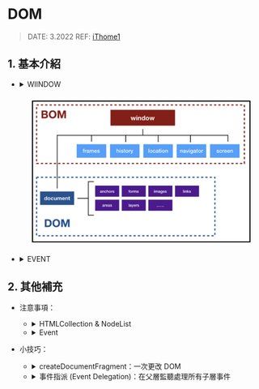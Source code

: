 <style> 
.imgBox{
  display: flex; 
  flex-direction: column; 
  margin: 5%; 
  justify-content: center;
  border: 2px solid black;
}
</style>

<!--  style  -->

###### <!-- ref -->

[ithome1]: https://ithelp.ithome.com.tw/articles/10191666
[w3c]: https://www.w3.org/TR/2003/NOTE-DOM-Level-3-Events-20031107/events.html#Events-phases
[非侵入式 javascript]: https://zh.wikipedia.org/wiki/%E9%9D%9E%E4%BE%B5%E5%85%A5%E5%BC%8FJavaScript
[keycode 對照表]: https://gist.github.com/tylerbuchea/8011573
[可用事件]: https://ithelp.ithome.com.tw/articles/10192175

 <!-- ref -->

# DOM

> DATE: 3.2022
> REF: [iThome1]

## 1. 基本介紹

<!-- WIINDOW -->

- <details close>
     <summary>WIINDOW</summary>

  - <details close>
     <summary>Global Object</summary>

    ECMAScript 標準裡的「全域物件」- 在「全域作用範圍」宣告的全域變數無法使用 delete 移除

    ```
    EX.
    var a = 10
    console.log( window.a )   // 10
    delete window.a           // false
    console.log( window.a )   // 10

    window.b = 10
    console.log( window.b )   // 10
    delete window.b           // true
    console.log( window.b )   // undefined
    ```

    </details>

  - JavaScript 與瀏覽器的溝通窗口

  - BOM (Browser Object Model，瀏覽器物件模型)

    - Level 0 DOM
    - 用來溝通瀏覽器(不涉及網頁內容)
    - 瀏覽器各自實作

  - DOM (Document Object Model，文件物件模型)
    - 用來控制網頁內容
    - W3C 制定規範

  </details>

  <!-- WINDOW 大圖 -->

  <div class="imgBox" >
    <img src="../image/DOM/DOM_BOM.png" alt="DOM_BOM.png" />
  </div>

<!-- EVENT -->

- <details close>
     <summary>EVENT</summary>

  > REF: [W3C]

  1. Capturing Phase (事件捕獲)
  2. Target Phase
  3. Bubbling Phase (事件冒泡)

  ***

  <!-- 阻止事件方法 -->

  - <details close>
    <summary>阻止事件方法：</summary>

    - `event.preventDefault()`：取消元素的預設行為
      (EX. `<a>` 的轉址行為)
    - `event.stopPropagation()`：停止繼續傳遞事件
      (包含 Capture & Bubble)

    </details>

  <!-- 多種 Target -->

  - <details close>
    <summary>多種 Target：</summary>

    - `event.currentTarget` (this)：
      「監聽事件的元素」 --> 觸發「事件」，「事件流」所在元素
    - `event.target`：
      「觸發事件的元素」 --> 觸發「事件流」的元素

    </details>

  <!-- 可用事件 -->

  - <details close>
    <summary>可用事件：</summary>

    > REF: [可用事件]

    - `event.keyCode`：查詢鍵盤按鍵 ([keyCode 對照表])
    - `beforeunload`：跳出對話框詢問使用者是否要離開目前頁面 (關閉瀏覽器就沒用，沒方法阻止)
    - Composition Events：可以觀察使用者在輸入框內開啟輸入法 (Input Method Editor, IME) 時，組字或選字的狀態。(EX. 注音輸入法)

    </details>

  <!-- 事件流 大圖 -->

  <div class="imgBox" >
    <img src="../image/DOM/DOM_Event.png" alt="DOM_Event.png" />
  </div>

  </details>

## 2. 其他補充

- 注意事項：

  <!-- HTMLCollection & NodeList -->

  - <details close>
     <summary>HTMLCollection & NodeList</summary>

    - **HTMLCollection：**`getElementsBy**`

      - HTML element 節點

    - **NodeList：**`querySelectorAll`

      - HTML element 節點、文字節點、屬性節點 等

    - 不能使用 Array method，但可以用 index 存取。

    - 內容時效性：

      - 動態：大部分情況下
      - 靜態：`querySelector` & `querySelectorAll`

  </details>

  <!-- Event -->

  - <details close>
     <summary>Event</summary>

    - 一些瀏覽器可能只支援 冒泡事件

    <!-- .addEventListener(click) & .onclick -->

    - <details close>
      <summary>.addEventListener(click) & .onclick</summary>

      - `.addEventListener(click)`：可以重複監聽多個 click
      - `.onclick`：onclick 會被覆蓋。

      </details>

    <!-- 非侵入式 JavaScript -->

    - <details close>
      <summary>非侵入式 JavaScript：</summary>

      > REF: [非侵入式 JavaScript]

      **_(建議這樣嗎？ React 一樣嗎？)_**

      - 將 Javascript 從 HTML 抽離，避免在 HTML 中夾雜一堆 onchange、onclick 等去掛載 Javascript 事件，讓 HTML 與 Javascript 分離

      ```
      // (建議這樣嗎？ React 一樣嗎？?)
      X:
      <button onclick="fn()">Click</button>

      O:
      <button id="btn">Click</button>

      var btn = document.getElementById('btn')
      btn.onclick = fn
      ```

      </details>

    <!-- addEventListener & removeEventListener -->

    - <details close>
      <summary>addEventListener & removeEventListener</summary>

      - 透過 `removeEventListener` 解除時，必須跟 `addEventListener` 綁定同一個 handler「實體」。

      ```
      X: 並未移除事件
      btn.addEventListener('click', ()=>console.log('HI'))
      btn.removeEventListener('click', ()=>console.log('HI'))

      O: 正確移除事件
      const fn = ()=>console.log('HI')
      btn.addEventListener('click', fn)
      btn.removeEventListener('click', fn)
      ```

      </details>

    <!-- onerror -->

    - <details close>
      <summary>onerror</summary>

      - error 事件最適合以 `onerror` 寫在 HTML
      - 原因：若在 load 完成後才註冊 error 事件的 handler，error 事件不會再次被觸發，後來掛上去的 handler 等於沒有一樣。

      ```
      EX.
      <img src="image.jpg" onerror="this.src='default.jpg'">
      ```

      </details>

    <!-- Target Phase -->

    - <details close>
      <summary>Target Phase</summary>

      - 抵達 `Target Phase` 後，冒泡與捕抓監聽同時觸發，先監聽者先執行

      </details>

  </details>

- 小技巧：

  <!-- createDocumentFragment -->

  - <details close>
    <summary>createDocumentFragment：一次更改 DOM</summary>

    - 大量變動 DOM 時，使用 `createDocumentFragment`，先在 DocumentFragment 操作，最後再一次更改 DOM，節省 **reflow** 次數。

    </details>

  <!-- 事件指派 -->

  - <details close>
    <summary>事件指派 (Event Delegation)：在父層監聽處理所有子層事件</summary>

    - 避免產生過多監聽且忘記關，造成 memory leak
    - 不必每次新增子層都要再掛監聽
    - `event.target` 會是選中的子層

    </details>
